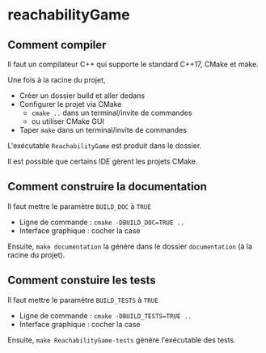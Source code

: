 # reachabilityGame

## Comment compiler
Il faut un compilateur C++ qui supporte le standard C++17, CMake et make.

Une fois à la racine du projet,
- Créer un dossier build et aller dedans
- Configurer le projet via CMake
  - `cmake ..` dans un terminal/invite de commandes
  - ou utiliser CMake GUI
- Taper `make` dans un terminal/invite de commandes

L'exécutable `ReachabilityGame` est produit dans le dossier.

Il est possible que certains IDE gèrent les projets CMake.

## Comment construire la documentation
Il faut mettre le paramètre `BUILD_DOC` à `TRUE`
  - Ligne de commande : `cmake -DBUILD_DOC=TRUE ..`
  - Interface graphique : cocher la case

Ensuite, `make documentation` la génère dans le dossier `documentation` (à la racine du projet).

## Comment constuire les tests
Il faut mettre le paramètre `BUILD_TESTS` à `TRUE`
  - Ligne de commande : `cmake -DBUILD_TESTS=TRUE ..`
  - Interface graphique : cocher la case

Ensuite, `make ReachabilityGame-tests` génère l'exécutable des tests.
